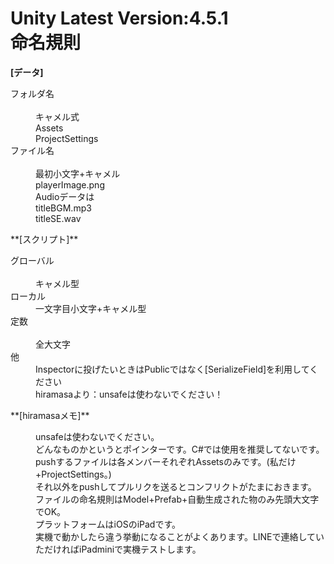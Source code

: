 Unity Latest Version:4.5.1  
命名規則  
========
**[データ]**
<dl>
    <dt>フォルダ名</dt>
    <dd>キャメル式</dd>
    <dd>Assets</dd>
    <dd>ProjectSettings</dd>
    <dt>ファイル名</dt>
    <dd>最初小文字+キャメル</dd>
    <dd>playerImage.png</dd>
    <dd>Audioデータは</dd>
    <dd>titleBGM.mp3</dd>
    <dd>titleSE.wav</dd>
</dl>
**[スクリプト]**
<dl>
    <dt>グローバル</dt>
    <dd>キャメル型</dd>
    <dt>ローカル</dt>
    <dd>一文字目小文字+キャメル型</dd>
    <dt>定数</dt>
    <dd>全大文字</dd>
    <dt>他</dt>
    <dd>Inspectorに投げたいときはPublicではなく[SerializeField]を利用してください</dd>
    <dd>hiramasaより：unsafeは使わないでください！</dd>
</dl>
**[hiramasaメモ]**
<dl>
    <dd>unsafeは使わないでください。</dd>
    <dd>どんなものかというとポインターです。C#では使用を推奨してないです。</dd>
    <dd>pushするファイルは各メンバーそれぞれAssetsのみです。(私だけ+ProjectSettings。)</dd>
    <dd>それ以外をpushしてプルリクを送るとコンフリクトがたまにおきます。</dd>
    <dd>ファイルの命名規則はModel+Prefab+自動生成された物のみ先頭大文字でOK。</dd>
    <dd>プラットフォームはiOSのiPadです。</dd>
    <dd>実機で動かしたら違う挙動になることがよくあります。LINEで連絡していただければiPadminiで実機テストします。</dd>
</dl>

